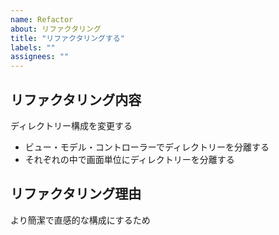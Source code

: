 ```yaml
---
name: Refactor
about: リファクタリング
title: "リファクタリングする"
labels: ""
assignees: ""
---
```


## リファクタリング内容

ディレクトリー構成を変更する

- ビュー・モデル・コントローラーでディレクトリーを分離する
- それぞれの中で画面単位にディレクトリーを分離する

## リファクタリング理由

より簡潔で直感的な構成にするため
